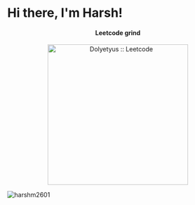 # Hi there, I'm Harsh!

<h4 align="center">Leetcode grind</h4>
<p align="center"><img src="https://leetcard.jacoblin.cool/harshism?theme=dark&font=Archivo" alt="Dolyetyus :: Leetcode" width="320px" /></p>


<p align="left"> <img src="https://komarev.com/ghpvc/?username=harshm2601&label=Profile%20views&color=0e75b6&style=flat" alt="harshm2601" /> </p>
